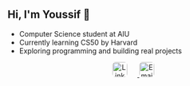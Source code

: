 ## Hi, I'm Youssif 👋

- Computer Science student at AIU  
- Currently learning CS50 by Harvard  
- Exploring programming and building real projects
<p align="center">
  <a href="https://www.linkedin.com/in/youssif-nour-593b49344" target="_blank">
    <img src="https://cdn-icons-png.flaticon.com/512/174/174857.png" alt="LinkedIn" width="30" style="border-radius: 6px; margin-right: 20px;">
  </a>
  <a href="mailto:youssefnour206@gmail.com">
    <img src="https://cdn-icons-png.flaticon.com/512/732/732200.png" alt="Email" width="30" style="border-radius: 6px;">
  </a>
</p>
